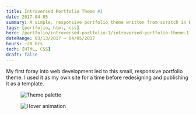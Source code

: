 ```yaml
---
title: Introversed Portfolio Theme #1
date: 2017-04-05
summary: A simple, responsive portfolio theme written from scratch in HTML/CSS.
tags: [portfolio, html, css]
hero: /portfolio/introversed-portfolio-1/introversed-portfolio-theme-1.png
dateRange: 03/13/2017 – 04/05/2017
hours: ~20 hrs
tech: [HTML, CSS]
draft: false
---
```


My first foray into web development led to this small, responsive portfolio theme. I used it as my own site for a time before redesigning and publishing it as a template.

<figure class="pin full">
  <img src="/portfolio/introversed-portfolio-1/iptheme-colors.png" alt="Theme palette" loading="lazy" decoding="async" />
</figure>

<figure class="pin pin-right">
  <img src="/portfolio/introversed-portfolio-1/introversed-portfolio-hover-animation.gif" alt="Hover animation" loading="lazy" decoding="async" />
</figure>

